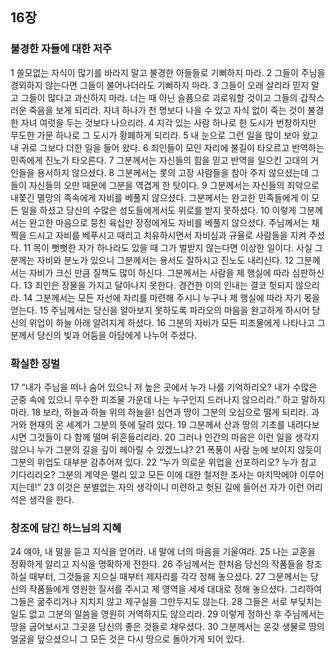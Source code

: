 ## 16장
### 불경한 자들에 대한 저주
1 쓸모없는 자식이 많기를 바라지 말고 불경한 아들들로 기뻐하지 마라.
2 그들이 주님을 경외하지 않는다면 그들이 불어나더라도 기뻐하지 마라.
3 그들이 오래 살리라 믿지 말고 그들이 많다고 과신하지 마라. 너는 때 아닌 슬픔으로 괴로워할 것이고 그들의 갑작스러운 죽음을 보게 되리라. 자녀 하나가 천 명보다 나을 수 있고 자식 없이 죽는 것이 불경한 자녀 여럿을 두는 것보다 나으리라.
4 지각 있는 사람 하나로 한 도시가 번창하지만 무도한 가문 하나로 그 도시가 황폐하게 되리라.
5 내 눈으로 그런 일을 많이 보아 왔고 내 귀로 그보다 더한 일을 들어 왔다.
6 죄인들이 모인 자리에 불길이 타오르고 반역하는 민족에게 진노가 타오른다.
7 그분께서는 자신들의 힘을 믿고 반역을 일으킨 고대의 거인들을 용서하지 않으셨다.
8 그분께서는 롯의 고장 사람들을 참아 주지 않으셨는데 그들이 자신들의 오만 때문에 그분을 역겹게 한 탓이다.
9 그분께서는 자신들의 죄악으로 내쫓긴 멸망의 족속에게 자비를 베풀지 않으셨다. 그분께서는 완고한 민족들에게 이 모든 일을 하셨고 당신의 수많은 성도들에게서도 위로를 받지 못하셨다.
10 이렇게 그분께서는 완고한 마음으로 뭉친 육십만 장정에게도 자비를 베풀지 않으셨다. 주님께서는 채찍을 드시고 자비를 베푸시고 때리고 치유하시면서 자비심과 규율로 사람들을 지켜 주셨다.
11 목이 뻣뻣한 자가 하나라도 있을 때 그가 벌받지 않는다면 이상한 일이다. 사실 그분께는 자비와 분노가 있으니 그분께서는 용서도 잘하시고 진노도 내리신다.
12 그분께서는 자비가 크신 만큼 질책도 많이 하신다. 그분께서는 사람을 제 행실에 따라 심판하신다.
13 죄인은 장물을 가지고 달아나지 못한다. 경건한 이의 인내는 결코 헛되지 않으리라.
14 그분께서는 모든 자선에 자리를 마련해 주시니 누구나 제 행실에 따라 자기 몫을 얻는다.
15 주님께서는 당신을 알아보지 못하도록 파라오의 마음을 완고하게 하시어 당신의 위업이 하늘 아래 알려지게 하셨다.
16 그분의 자비가 모든 피조물에게 나타나고 그분께서 당신의 빛과 어둠을 아담에게 나누어 주셨다.
### 확실한 징벌
17 “내가 주님을 떠나 숨어 있으니 저 높은 곳에서 누가 나를 기억하리오? 내가 수많은 군중 속에 있으니 무수한 피조물 가운데 나는 누구인지 드러나지 않으리라.” 하고 말하지 마라.
18 보라, 하늘과 하늘 위의 하늘을! 심연과 땅이 그분의 오심으로 떨게 되리라. 과거와 현재의 온 세계가 그분의 뜻에 달려 있다.
19 그분께서 산과 땅의 기초를 내려다보시면 그것들이 다 함께 떨며 뒤흔들리리라.
20 그러나 인간의 마음은 이런 일을 생각지 않으니 누가 그분의 길을 깊이 헤아릴 수 있겠느냐?
21 폭풍이 사람 눈에 보이지 않듯이 그분의 위업도 대부분 감추어져 있다.
22 “누가 의로운 위업을 선포하리오? 누가 참고 기다리리오? 그분의 계약은 멀리 있고 모든 이에 대한 철저한 조사는 마지막에야 이루어지는데!”
23 이것은 분별없는 자의 생각이니 미련하고 헛된 길에 들어선 자가 이런 어리석은 생각을 한다.
### 창조에 담긴 하느님의 지혜
24 얘야, 내 말을 듣고 지식을 얻어라. 내 말에 너의 마음을 기울여라.
25 나는 교훈을 정확하게 알리고 지식을 명확하게 전한다.
26 주님께서는 한처음 당신의 작품들을 창조하실 때부터, 그것들을 지으실 때부터 제자리를 각각 정해 놓으셨다.
27 그분께서는 당신의 작품들에게 영원한 질서를 주시고 제 영역을 세세 대대로 정해 놓으셨다. 그리하여 그들은 굶주리거나 지치지 않고 제구실을 그만두지도 않는다.
28 그들은 서로 부딪치는 일도 없고 그분의 말씀을 영원히 거역하지도 않으리라.
29 이렇게 정하신 후 주님께서는 땅을 굽어보시고 그곳을 당신의 좋은 것들로 채우셨다.
30 그분께서는 온갖 생물로 땅의 얼굴을 덮으셨으니 그 모든 것은 다시 땅으로 돌아가게 되어 있다.
